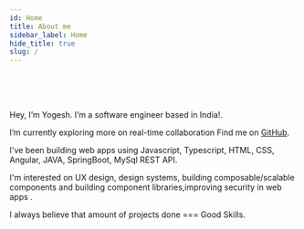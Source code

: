 ```yaml
---
id: Home
title: About me
sidebar_label: Home
hide_title: true
slug: /
---
```


<br />
<br />
<br />

Hey, I’m Yogesh. I’m a software engineer based in India!.

I’m currently exploring more on real-time collaboration Find me on [GitHub](https://github.com/yogeshcodes17).

I've been building web apps using Javascript, Typescript, HTML, CSS, Angular, JAVA, SpringBoot, MySql REST API. 

I'm interested on UX design, design systems, building composable/scalable components and building component libraries,improving security in web apps . 

I always believe that amount of projects done === Good Skills.